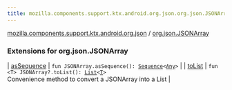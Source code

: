 ```yaml
---
title: mozilla.components.support.ktx.android.org.json.org.json.JSONArray - 
---
```


[mozilla.components.support.ktx.android.org.json](../index.html) / [org.json.JSONArray](./index.html)

### Extensions for org.json.JSONArray

| [asSequence](as-sequence.html) | `fun JSONArray.asSequence(): `[`Sequence`](https://kotlinlang.org/api/latest/jvm/stdlib/kotlin.sequences/-sequence/index.html)`<`[`Any`](https://kotlinlang.org/api/latest/jvm/stdlib/kotlin/-any/index.html)`>` |
| [toList](to-list.html) | `fun <T> JSONArray?.toList(): `[`List`](https://kotlinlang.org/api/latest/jvm/stdlib/kotlin.collections/-list/index.html)`<`[`T`](to-list.html#T)`>`<br>Convenience method to convert a JSONArray into a List |

